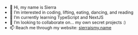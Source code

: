 - 👋 Hi, my name is Sierra
- 👀 I’m interested in coding, lifting, eating, dancing, and reading
- 🌱 I’m currently learning TypeScript and NextJS
- 💞️ I’m looking to collaborate on... my own secret projects :)
- 📫 Reach me through my website: [sierraismy.name](https://sierraismy.name/)

<!---
snbattan/snbattan is a ✨ special ✨ repository because its `README.md` (this file) appears on your GitHub profile.
You can click the Preview link to take a look at your changes.
--->

